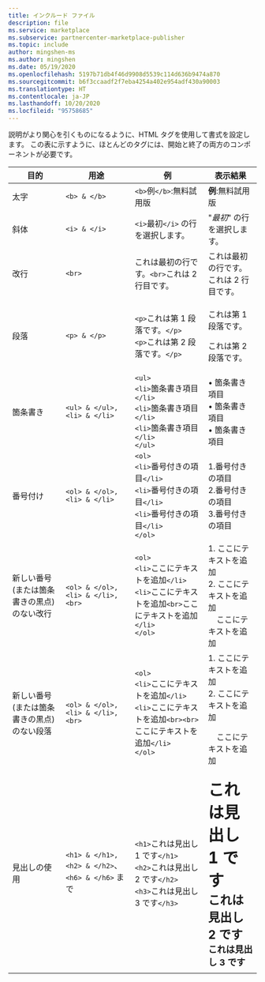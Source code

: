 ```yaml
---
title: インクルード ファイル
description: file
ms.service: marketplace
ms.subservice: partnercenter-marketplace-publisher
ms.topic: include
author: mingshen-ms
ms.author: mingshen
ms.date: 05/19/2020
ms.openlocfilehash: 5197b71db4f46d9908d5539c114d636b9474a870
ms.sourcegitcommit: b6f3ccaadf2f7eba4254a402e954adf430a90003
ms.translationtype: HT
ms.contentlocale: ja-JP
ms.lasthandoff: 10/20/2020
ms.locfileid: "95758685"
---
```

説明がより関心を引くものになるように、HTML タグを使用して書式を設定します。 この表に示すように、ほとんどのタグには、開始と終了の両方のコンポーネントが必要です。

|   目的  |  用途  |  例  |  表示結果   |
| --- | --- | --- | --- |
|   太字  |  `<b> & </b>`  |  `<b>`例`</b>`:無料試用版  |  **例**:無料試用版   |
|   斜体  |  `<i> & </i>`  |  `<i>`最初`</i>` の行を選択します。  |  "*最初*" の行を選択します。   |
|   改行  |  `<br>`  |  これは最初の行です。`<br>`これは 2 行目です。  |  これは最初の行です。<br>これは 2 行目です。  |
|  段落  |  `<p> & </p>`  |  `<p>`これは第 1 段落です。`</p>`<br>`<p>`これは第 2 段落です。`</p>`   |   <p>これは第 1 段落です。</p><p>これは第 2 段落です。</p>   |
|   箇条書き  |  `<ul> & </ul>, <li> & </li>`  |  `<ul>`<br>`<li>`箇条書き項目`</li>`<br>`<li>`箇条書き項目`</li>`<br>`<li>`箇条書き項目`</li>`<br>`</ul>`  |  • 箇条書き項目<br>• 箇条書き項目<br>• 箇条書き項目   |
|   番号付け  |  `<ol> & </ol>, <li> & </li>`  |  `<ol>`<br>`<li>`番号付きの項目`</li>`<br>`<li>`番号付きの項目`</li>`<br>`<li>`番号付きの項目`</li>`<br>`</ol>`   |   1.番号付きの項目<br>2.番号付きの項目<br>3.番号付きの項目   |
|   新しい番号 (または箇条書きの黒点) のない改行  |  `<ol> & </ol>, <li> & </li>, <br>`  |  `<ol>`<br>`<li>`ここにテキストを追加`</li>`<br>`<li>`ここにテキストを追加`<br>`ここにテキストを追加`</li>`<br>`</ol>`  |  1. ここにテキストを追加<br>2. ここにテキストを追加<br>&nbsp;&nbsp;&nbsp;&nbsp;ここにテキストを追加   |
|   新しい番号 (または箇条書きの黒点) のない段落  |  `<ol> & </ol>, <li> & </li>, <br>`  |  `<ol>`<br>`<li>`ここにテキストを追加`</li>`<br>`<li>`ここにテキストを追加`<br><br>`ここにテキストを追加`</li>`<br>`</ol>`  |  1. ここにテキストを追加<br>2. ここにテキストを追加<p>&nbsp;&nbsp;&nbsp;&nbsp;ここにテキストを追加   |
|   見出しの使用  |  `<h1> & </h1>, <h2> & </h2>`、`<h6> & </h6>` まで  |  `<h1>`これは見出し 1 です`</h1>`<br>`<h2>`これは見出し 2 です`</h2>`<br>`<h3>`これは見出し 3 です`</h3>`  |  **<font size="+3">これは見出し 1 です</font>**<br>**<font size="+2">これは見出し 2 です</font>**<br>**<font size="+1">これは見出し 3 です</font>**  |
| | | |
